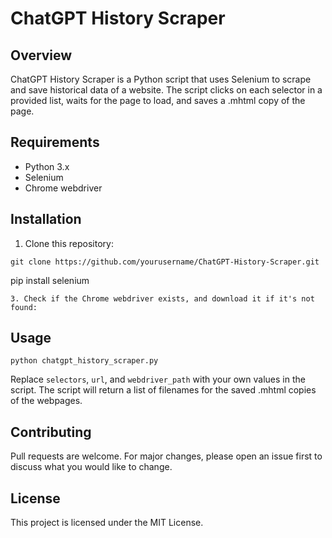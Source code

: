 # ChatGPT History Scraper

## Overview
ChatGPT History Scraper is a Python script that uses Selenium to scrape and save historical data of a website. The script clicks on each selector in a provided list, waits for the page to load, and saves a .mhtml copy of the page.

## Requirements
- Python 3.x
- Selenium
- Chrome webdriver

## Installation
1. Clone this repository:

```
git clone https://github.com/yourusername/ChatGPT-History-Scraper.git
```

pip install selenium

```
3. Check if the Chrome webdriver exists, and download it if it's not found:
```

## Usage
```
python chatgpt_history_scraper.py
```

Replace `selectors`, `url`, and `webdriver_path` with your own values in the script. The script will return a list of filenames for the saved .mhtml copies of the webpages.

## Contributing
Pull requests are welcome. For major changes, please open an issue first to discuss what you would like to change.

## License
This project is licensed under the MIT License.
